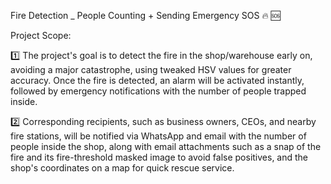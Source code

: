 Fire Detection _ People Counting + Sending Emergency SOS 🔥 🆘 

Project Scope:

1️⃣  The project's goal is to detect the fire in the shop/warehouse early on, avoiding a major catastrophe, using tweaked HSV values for greater accuracy. Once the fire is detected, an alarm will be activated instantly, followed by emergency notifications with the number of people trapped inside.

2️⃣  Corresponding recipients, such as business owners, CEOs, and nearby fire stations, will be notified via WhatsApp and email with the number of people inside the shop, along with email attachments such as a snap of the fire and its fire-threshold masked image to avoid false positives, and the shop's coordinates on a map for quick rescue service.
